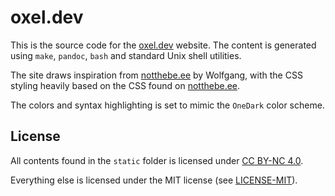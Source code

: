 # oxel.dev

This is the source code for the [oxel.dev](https://oxel.dev) website. The content is generated using `make`, `pandoc`, `bash` and standard Unix shell utilities.

The site draws inspiration from [notthebe.ee](https://notthebe.ee) by Wolfgang, with the CSS styling heavily based on the CSS found on [notthebe.ee](https://notthebe.ee).

The colors and syntax highlighting is set to mimic the `OneDark` color scheme.

## License

All contents found in the `static` folder is licensed under [CC BY-NC 4.0](https://creativecommons.org/licenses/by-nc/4.0/).

Everything else is licensed under the MIT license (see [LICENSE-MIT](LICENSE-MIT)).
